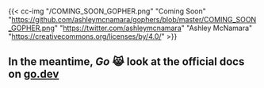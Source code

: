 #

{{< cc-img "/COMING_SOON_GOPHER.png" "Coming Soon"
"https://github.com/ashleymcnamara/gophers/blob/master/COMING_SOON_GOPHER.png"
"https://twitter.com/ashleymcnamara" "Ashley McNamara"
"https://creativecommons.org/licenses/by/4.0/"  >}}

## In the meantime, **_Go_** 😹 look at the official docs on [go.dev](https://pkg.go.dev/std)
